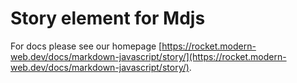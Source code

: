 # Story element for Mdjs

For docs please see our homepage [https://rocket.modern-web.dev/docs/markdown-javascript/story/](https://rocket.modern-web.dev/docs/markdown-javascript/story/).
